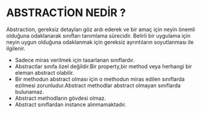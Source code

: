 # ABSTRACTİON NEDİR ?
Abstraction, gereksiz detayları göz ardı ederek ve bir amaç için neyin önemli olduğuna odaklanarak sınıfları tanımlama sürecidir. Belirli bir uygulama için neyin uygun olduğuna odaklanmak için gereksiz ayrıntıların soyutlanması ile ilgilenir.

* Sadece miras verilmek için tasarlanan sınıflardır.
* Abstractlar sınıfa özel değildir.Bir property,bir method veya herhangi bir eleman abstract olabilir.
* Bir methodun abstract olması için o methodun miras edilen sınıflarda ezilmesi zorunludur.Abstract methodlar abstract olmayan sınıflarda bulunamaz.
* Abstract methodların gövdesi olmaz.
* Abstract sınıflardan instance alınmamaktadır.





